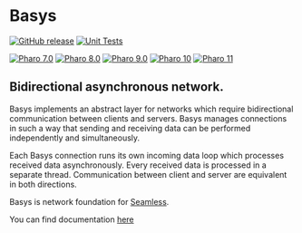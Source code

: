 # Basys

[![GitHub release](https://img.shields.io/github/release/pharo-ide/Basys.svg)](https://github.com/pharo-ide/Basys/releases/latest)
[![Unit Tests](https://github.com/pharo-ide/Basys/actions/workflows/tests.yml/badge.svg)](https://github.com/pharo-ide/Basys/actions/workflows/tests.yml)

[![Pharo 7.0](https://img.shields.io/badge/Pharo-7.0-informational)](https://pharo.org)
[![Pharo 8.0](https://img.shields.io/badge/Pharo-8.0-informational)](https://pharo.org)
[![Pharo 9.0](https://img.shields.io/badge/Pharo-9.0-informational)](https://pharo.org)
[![Pharo 10](https://img.shields.io/badge/Pharo-10-informational)](https://pharo.org)
[![Pharo 11](https://img.shields.io/badge/Pharo-11-informational)](https://pharo.org)

## <b>B</b>idirectional <b>asy</b>nchronou<b>s</b> network. </br>

Basys implements an abstract layer for networks which require bidirectional communication between clients and servers. Basys manages connections in such a way that sending and receiving data can be performed independently and simultaneously.

Each Basys connection runs its own incoming data loop which processes received data asynchronously. Every received data is processed in a separate thread. Communication between client and server are equivalent in both directions. 

Basys is network foundation for [Seamless](http://smalltalkhub.com/#!/~Pharo/Seamless). 

You can find documentation [here](https://github.com/SquareBracketAssociates/Booklet-Infrastructure)
